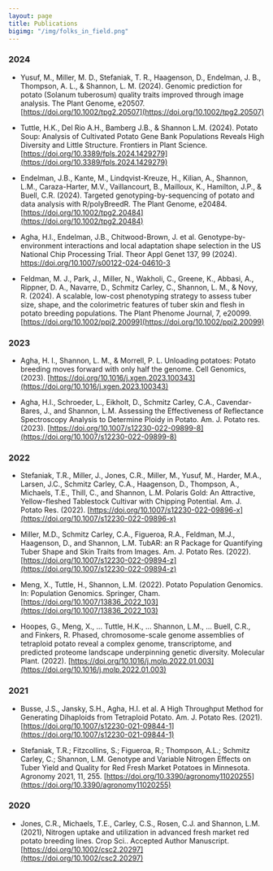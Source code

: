 ```yaml
---
layout: page
title: Publications
bigimg: "/img/folks_in_field.png"
---
```


### 2024
* Yusuf, M., Miller, M. D., Stefaniak, T. R., Haagenson, D., Endelman, J. B., Thompson, A. L., & Shannon, L. M. (2024). Genomic prediction for potato (Solanum tuberosum) quality traits improved through image analysis. The Plant Genome, e20507.[https://doi.org/10.1002/tpg2.20507](https://doi.org/10.1002/tpg2.20507)

* Tuttle, H.K., Del Rio A.H., Bamberg J.B., & Shannon L.M. (2024). Potato Soup: Analysis of Cultivated Potato Gene Bank Populations Reveals High Diversity and Little Structure. Frontiers in Plant Science.[https://doi.org/10.3389/fpls.2024.1429279](https://doi.org/10.3389/fpls.2024.1429279)

* Endelman, J.B., Kante, M., Lindqvist-Kreuze, H., Kilian, A., Shannon, L.M., Caraza-Harter, M.V., Vaillancourt, B., Mailloux, K., Hamilton, J.P., & Buell, C.R. (2024). Targeted genotyping-by-sequencing of potato and data analysis with R/polyBreedR. The Plant Genome, e20484. [https://doi.org/10.1002/tpg2.20484](https://doi.org/10.1002/tpg2.20484)

* Agha, H.I., Endelman, J.B., Chitwood-Brown, J. et al. Genotype-by-environment interactions and local adaptation shape selection in the US National Chip Processing Trial. Theor Appl Genet 137, 99 (2024). https://doi.org/10.1007/s00122-024-04610-3

* Feldman, M. J., Park, J., Miller, N., Wakholi, C., Greene, K., Abbasi, A., Rippner, D. A., Navarre, D., Schmitz Carley, C., Shannon, L. M., & Novy, R. (2024). A scalable, low-cost phenotyping strategy to assess tuber size, shape, and the colorimetric features of tuber skin and flesh in potato breeding populations. The Plant Phenome Journal, 7, e20099. [https://doi.org/10.1002/ppj2.20099](https://doi.org/10.1002/ppj2.20099)

### 2023
* Agha, H. I., Shannon, L. M., & Morrell, P. L. Unloading potatoes: Potato breeding moves forward with only half the genome. Cell Genomics, (2023). [https://doi.org/10.1016/j.xgen.2023.100343](https://doi.org/10.1016/j.xgen.2023.100343)

* Agha, H.I., Schroeder, L., Eikholt, D., Schmitz Carley, C.A., Cavendar-Bares, J., and Shannon, L.M. Assessing the Effectiveness of Reflectance Spectroscopy Analysis to Determine Ploidy in Potato. Am. J. Potato res. (2023). [https://doi.org/10.1007/s12230-022-09899-8](https://doi.org/10.1007/s12230-022-09899-8)

### 2022
* Stefaniak, T.R., Miller, J., Jones, C.R., Miller, M., Yusuf, M., Harder, M.A., Larsen, J.C., Schmitz Carley, C.A., Haagenson, D., Thompson, A., Michaels, T.E., Thill, C., and Shannon, L.M. Polaris Gold: An Attractive, Yellow-fleshed Tablestock Cultivar with Chipping Potential. Am. J. Potato Res. (2022). [https://doi.org/10.1007/s12230-022-09896-x](https://doi.org/10.1007/s12230-022-09896-x)

* Miller, M.D., Schmitz Carley, C.A., Figueroa, R.A., Feldman, M.J., Haagenson, D., and Shannon, L.M. TubAR: an R Package for Quantifying Tuber Shape and Skin Traits from Images. Am. J. Potato Res. (2022). [https://doi.org/10.1007/s12230-022-09894-z](https://doi.org/10.1007/s12230-022-09894-z)

* Meng, X., Tuttle, H., Shannon, L.M. (2022). Potato Population Genomics. In: Population Genomics. Springer, Cham. [https://doi.org/10.1007/13836_2022_103](https://doi.org/10.1007/13836_2022_103)

* Hoopes, G., Meng, X., ... Tuttle, H.K., ... Shannon, L.M., ... Buell, C.R., and Finkers, R. Phased, chromosome-scale genome assemblies of tetraploid potato reveal a complex genome, transcriptome, and predicted proteome landscape underpinning genetic diversity. Molecular Plant. (2022). [https://doi.org/10.1016/j.molp.2022.01.003](https://doi.org/10.1016/j.molp.2022.01.003)

### 2021
* Busse, J.S., Jansky, S.H., Agha, H.I. et al. A High Throughput Method for Generating Dihaploids from Tetraploid Potato. Am. J. Potato Res. (2021). [https://doi.org/10.1007/s12230-021-09844-1](https://doi.org/10.1007/s12230-021-09844-1)

* Stefaniak, T.R.; Fitzcollins, S.; Figueroa, R.; Thompson, A.L.; Schmitz Carley, C.; Shannon, L.M. Genotype and Variable Nitrogen Effects on Tuber Yield and Quality for Red Fresh Market Potatoes in Minnesota. Agronomy 2021, 11, 255. [https://doi.org/10.3390/agronomy11020255](https://doi.org/10.3390/agronomy11020255)

### 2020
* Jones, C.R., Michaels, T.E., Carley, C.S., Rosen, C.J. and Shannon, L.M. (2021), Nitrogen uptake and utilization in advanced fresh market red potato breeding lines. Crop Sci.. Accepted Author Manuscript. [https://doi.org/10.1002/csc2.20297](https://doi.org/10.1002/csc2.20297)
